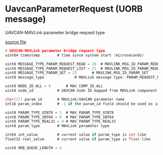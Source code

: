 # UavcanParameterRequest (UORB message)

UAVCAN-MAVLink parameter bridge request type

[source file](https://github.com/PX4/PX4-Autopilot/blob/main/msg/UavcanParameterRequest.msg)

```c
# UAVCAN-MAVLink parameter bridge request type
uint64 timestamp        # time since system start (microseconds)

uint8 MESSAGE_TYPE_PARAM_REQUEST_READ = 20  # MAVLINK_MSG_ID_PARAM_REQUEST_READ
uint8 MESSAGE_TYPE_PARAM_REQUEST_LIST = 21  # MAVLINK_MSG_ID_PARAM_REQUEST_LIST
uint8 MESSAGE_TYPE_PARAM_SET = 23       # MAVLINK_MSG_ID_PARAM_SET
uint8 message_type              # MAVLink message type: PARAM_REQUEST_READ, PARAM_REQUEST_LIST, PARAM_SET

uint8 NODE_ID_ALL = 0       # MAV_COMP_ID_ALL
uint8 node_id           # UAVCAN node ID mapped from MAVLink component ID

char[17] param_id       # MAVLink/UAVCAN parameter name
int16 param_index       # -1 if the param_id field should be used as identifier

uint8 PARAM_TYPE_UINT8 = 1  # MAV_PARAM_TYPE_UINT8
uint8 PARAM_TYPE_INT64 = 8  # MAV_PARAM_TYPE_INT64
uint8 PARAM_TYPE_REAL32 = 9 # MAV_PARAM_TYPE_REAL32
uint8 param_type        # MAVLink parameter type

int64 int_value         # current value if param_type is int-like
float32 real_value      # current value if param_type is float-like

uint8 ORB_QUEUE_LENGTH = 4

```
